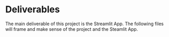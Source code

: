 # Deliverables

The main deliverable of this project is the Streamlit App. The following files will frame and make sense of the project and the Steamlit App.
